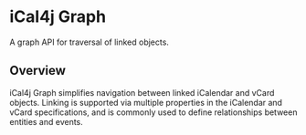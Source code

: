 # iCal4j Graph

A graph API for traversal of linked objects.

## Overview

iCal4j Graph simplifies navigation between linked iCalendar and vCard
objects. Linking is supported via multiple properties in the iCalendar
and vCard specifications, and is commonly used to define relationships between
entities and events.

